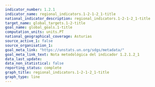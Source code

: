 ```yaml
---
indicator_number: 1.2.1
indicator_name: regional_indicators.1-2-1-2_1-title
national_indicator_description: regional_indicators.1-2-1-2_1-title
target_name: global_targets.1-2-title
goal_name: global_goals.1-title
computation_units: units.PT
national_geographical_coverage: Asturias
source_active_1: false
source_organisation_1:  
goal_meta_link: "https://unstats.un.org/sdgs/metadata/"
goal_meta_link_text: Nota metodológica del indicador 1.2.1.2_1
data_last_update:  
data_non_statistical: false
reporting_status: complete
graph_title: regional_indicators.1-2-1-2_1-title
graph_type: line
---
```

